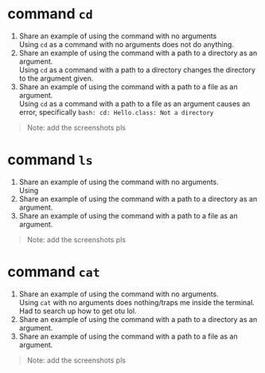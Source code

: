 # command ```cd```
1. Share an example of using the command with no arguments <br /> Using ```cd``` as a command with no arguments does not do anything.
2. Share an example of using the command with a path to a directory as an argument. <br /> Using ```cd``` as a command with a path to a directory changes the directory to the argument given. 
3. Share an example of using the command with a path to a file as an argument. <br /> Using ```cd``` as a command with a path to a file as an argument causes an error, specifically ```bash: cd: Hello.class: Not a directory```

>Note: add the screenshots pls

# command ```ls```
1. Share an example of using the command with no arguments. <br /> Using 
2. Share an example of using the command with a path to a directory as an argument. <br />
3. Share an example of using the command with a path to a file as an argument. <br />

>Note: add the screenshots pls

# command ```cat```
1. Share an example of using the command with no arguments. <br /> Using ```cat``` with no arguments does nothing/traps me inside the terminal. Had to search up how to get otu lol. 
2. Share an example of using the command with a path to a directory as an argument. <br />
3. Share an example of using the command with a path to a file as an argument. <br />

>Note: add the screenshots pls

